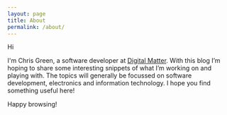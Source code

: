 ```yaml
---
layout: page
title: About
permalink: /about/
---
```


Hi

I'm Chris Green, a software developer at [Digital Matter](https://www.digitalmatter.co.za). With this blog I’m hoping to share some interesting snippets of what I’m working on and playing with. The topics will generally be focussed on software development, electronics and information technology. I hope you find something useful here!

Happy browsing!
